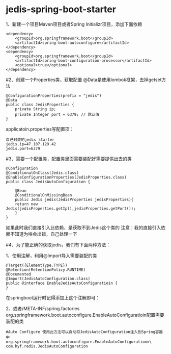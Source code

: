 # jedis-spring-boot-starter
1、新建一个项目Maven项目或者Spring Initializr项目，添加下面依赖

    <dependency>
        <groupId>org.springframework.boot</groupId>
        <artifactId>spring-boot-autoconfigure</artifactId>
    </dependency>
    <dependency>
        <groupId>org.springframework.boot</groupId>
        <artifactId>spring-boot-configuration-processor</artifactId>
        <optional>true</optional>
    </dependency>
    
#2、创建一个Properties类，获取配置
    @Data是使用lombok框架，去掉getset方法
    
    @ConfigurationProperties(prefix = "jedis")
    @Data
    public class JedisProperties {
        private String ip;
        private Integer port = 6379; // 默认值
    }

   applicatoin.properties写配置项：
       
    自己封装的jedis starter
    jedis.ip=47.107.129.42
    jedis.port=6379

#3、需要一个配置类，配置类里面需要装配好需要提供出去的类
    
    @Configuration
    @ConditionalOnClass(Jedis.class)
    @EnableConfigurationProperties(JedisProperties.class)
    public class JedisAutoConfiguration {

        @Bean
        @ConditionalOnMissingBean
        public Jedis jedis(JedisProperties jedisProperties){
        return new Jedis(jedisProperties.getIp(),jedisProperties.getPort());
        }
    }
如果此时我们直接引入此依赖，是获取不到Jedis这个类的
注意：我的直接引入依赖不知道为啥会出错，自己处理一下

#4、为了能正确的获取jedis，我们有下面两种方法：

1、使用注解，利用@Import导入需要装配的类

    @Target({ElementType.TYPE})
    @Retention(RetentionPolicy.RUNTIME)
    @Documented
    @Import(JedisAutoConfiguration.class)
    public @interface EnableJedisAutoConfiguratioin {
    }
在springboot运行时记得添加上这个注解即可：

2、或者/META-INF/spring.factories
org.springframework.boot.autoconfigure.EnableAutoConfiguratioin配置需要装配的类

    #Auto Configure 使用此方法可以自动将JedisAutoConfiguration注入到Spring容器中
    org.springframework.boot.autoconfigure.EnableAutoConfiguration=\
    com.hyf.redis.JedisAutoConfiguration
